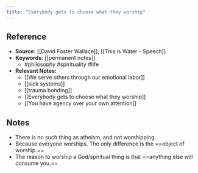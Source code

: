 ```yaml
---
title: "Everybody gets to choose what they worship"
---
```

## Reference
- **Source:** [[David Foster Wallace]]; [[This is Water - Speech]]
- **Keywords:** [[permanent notes]]
	- #philosophy #spirituality #life
- **Relevant Notes:**
	- [[We serve others through our emotional labor]]
	- [[sick systems]]
	- [[trauma bonding]]
	- [[Everybody gets to choose what they worship]]
	- [[You have agency over your own attention]]
## Notes
- There is no such thing as atheism, and not worshipping.
- Because everyone worships. The only difference is the ==object of worship.==
- The reason to worship a God/spiritual thing is that ==anything else will consume you.==
